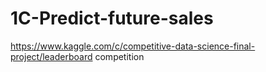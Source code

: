 # 1C-Predict-future-sales
https://www.kaggle.com/c/competitive-data-science-final-project/leaderboard competition
